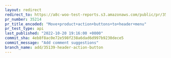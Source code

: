 ```yaml
---
layout: redirect
redirect_to: https://a8c-woo-test-reports.s3.amazonaws.com/public/pr/35214/api/index.html
pr_number: 35214
pr_title_encoded: "Move+product+action+buttons+to+header+menu"
pr_test_type: api
last_published: "2022-10-20 19:16:00 +0000"
commit_sha: 4eb8f8ac0e72e598f238a6dad6d997b9230dece5
commit_message: "Add comment suggestions"
branch_name: add/35139-header-action-button
---
```

